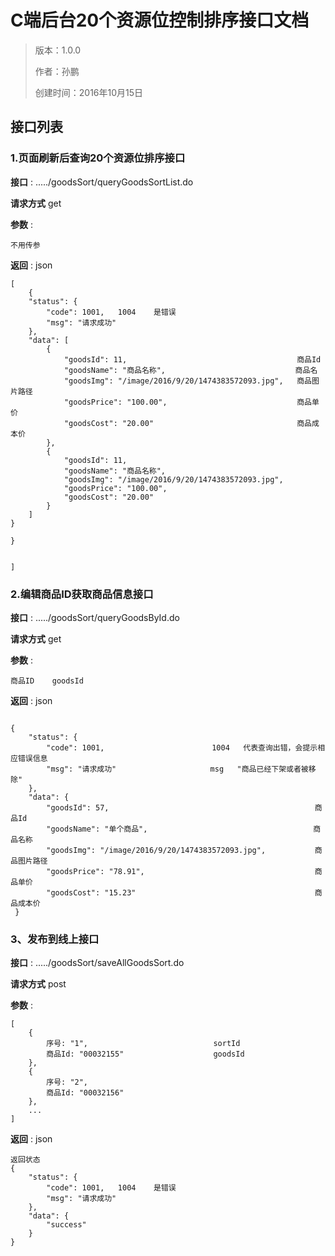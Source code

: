 # C端后台20个资源位控制排序接口文档

> 版本：1.0.0
>
> 作者：孙鹏
>
> 创建时间：2016年10月15日
>

## 接口列表

### 1.页面刷新后查询20个资源位排序接口

**接口** : ...../goodsSort/queryGoodsSortList.do

**请求方式**  get

**参数** : 

``` 
不用传参
```

**返回** :
json

``` 
[
	{
    "status": {
        "code": 1001,   1004    是错误
        "msg": "请求成功"
    },
    "data": [
        {
            "goodsId": 11,     									商品Id
            "goodsName": "商品名称",							 商品名
            "goodsImg": "/image/2016/9/20/1474383572093.jpg",	商品图片路径
            "goodsPrice": "100.00",								商品单价
            "goodsCost": "20.00"								商品成本价
        },
        {
            "goodsId": 11,
            "goodsName": "商品名称",
            "goodsImg": "/image/2016/9/20/1474383572093.jpg",
            "goodsPrice": "100.00",
            "goodsCost": "20.00"
        }
    ]
}
	
}
	
	
]
```
### 2.编辑商品ID获取商品信息接口

**接口** : ...../goodsSort/queryGoodsById.do

**请求方式** get

**参数** : 

```
商品ID    goodsId
```

**返回** :
json

```

{
    "status": {
        "code": 1001,     					 1004   代表查询出错，会提示相应错误信息 
        "msg": "请求成功"					  msg	"商品已经下架或者被移除"
    },
    "data": {
        "goodsId": 57,												商品Id
        "goodsName": "单个商品",   									 商品名称
        "goodsImg": "/image/2016/9/20/1474383572093.jpg",  			商品图片路径
        "goodsPrice": "78.91",										商品单价
        "goodsCost": "15.23"										商品成本价
 }
```

### 3、发布到线上接口

**接口** : ...../goodsSort/saveAllGoodsSort.do

**请求方式** post

**参数** : 

```
[
	{
		序号: "1",        					sortId
		商品Id: "00032155"					goodsId
	},
	{
		序号: "2",
		商品Id: "00032156"
	},
	...
]
```

**返回** :
json

```
返回状态
{
	"status": {
        "code": 1001,   1004    是错误
        "msg": "请求成功"
    },
    "data": {
    	"success"
    }
}
```
